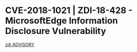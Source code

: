 # CVE-2018-1021 | ZDI-18-428 - MicrosoftEdge Information Disclosure Vulnerability
<html><a href="https://www.zerodayinitiative.com/advisories/ZDI-18-428/">zdi ADVISORY</a></html>
